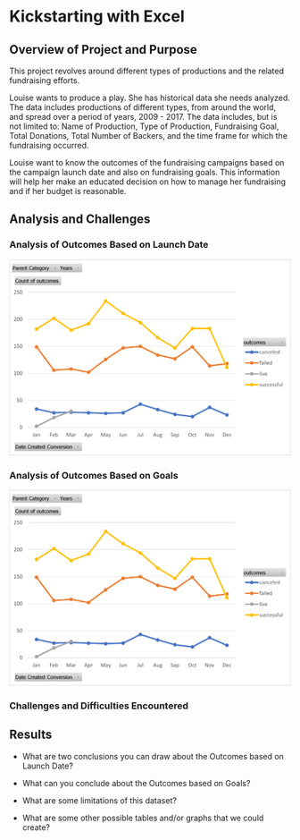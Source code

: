 # Kickstarting with Excel

## Overview of Project and Purpose
This project revolves around different types of productions and the related fundraising efforts.

Louise wants to produce a play.  She has historical data she needs analyzed.  The data includes productions of different types, from around the world, and spread over a period of years, 2009 - 2017.  The data includes, but is not limited to: Name of Production, Type of Production, Fundraising Goal, Total Donations, Total Number of Backers, and the time frame for which the fundraising occurred.

Louise want to know the outcomes of the fundraising campaigns based on the campaign launch date and also on fundraising goals.  This information will help her make an educated decision on how to manage her fundraising and if her budget is reasonable.

## Analysis and Challenges

### Analysis of Outcomes Based on Launch Date
![OutcomesPerLaunchDate.png](https://github.com/WagnerLisaK/kickstarter-analysis/blob/main/OutcomesPerLaunchDate.png)

### Analysis of Outcomes Based on Goals
![OutcomesPerLaunchDate.png](https://github.com/WagnerLisaK/kickstarter-analysis/blob/main/OutcomesPerLaunchDate.png)
                                                                                                
### Challenges and Difficulties Encountered

## Results

- What are two conclusions you can draw about the Outcomes based on Launch Date?

- What can you conclude about the Outcomes based on Goals?

- What are some limitations of this dataset?

- What are some other possible tables and/or graphs that we could create?
